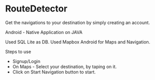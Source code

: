 # RouteDetector

Get the navigations to your destination by simply creating an account.

Android - Native Application on JAVA

Used SQL Lite as DB.
Used Mapbox Android for Maps and Navigation.

Steps to use

- Signup/Login
- On Maps - Select your destination, by taping on it.
- Click on Start Navigation button to start.
